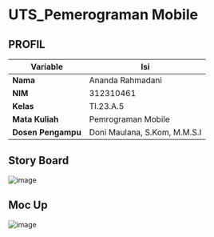 # UTS_Pemerograman Mobile
## PROFIL
| Variable           |             Isi            |
| -------------------|----------------------------|
| **Nama**           |        Ananda Rahmadani       |
| **NIM**            |          312310461         |
| **Kelas**          |          TI.23.A.5         |
| **Mata Kuliah**    |     Pemrograman Mobile     |
| **Dosen Pengampu** | Doni Maulana,  S.Kom, M.M.S.I |

## Story Board
![image](https://github.com/user-attachments/assets/63277f2a-8dae-42dc-92c8-7b164ad89b47)

## Moc Up
![image](https://github.com/user-attachments/assets/73121761-4059-4780-8fb1-5af8411110f4)
